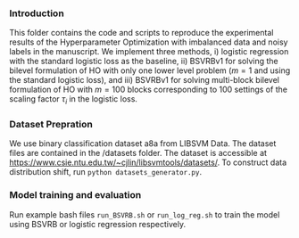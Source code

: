 ### Introduction
This folder contains the code and scripts to reproduce the experimental results of the Hyperparameter Optimization with imbalanced data and noisy labels in the manuscript. We implement three methods, i) logistic regression with the standard logistic loss as the baseline, ii) BSVRBv1 for solving the bilevel formulation of HO with only one lower level problem ($m=1$ and using the standard logistic loss), and iii) BSVRBv1 for solving multi-block bilevel formulation of HO with $m=100$ blocks corresponding to 100 settings of the scaling factor $\tau_i$ in the logistic loss.

### Dataset Prepration
We use binary classification dataset a8a from LIBSVM Data. The dataset files are contained in the /datasets folder. The dataset is accessible at https://www.csie.ntu.edu.tw/~cjlin/libsvmtools/datasets/. To construct data distribution shift, run `python datasets_generator.py`.

### Model training and evaluation
Run example bash files `run_BSVRB.sh` or `run_log_reg.sh` to train the model using BSVRB or logistic regression respectively.
